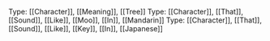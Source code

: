 Type: [[Character]], [[Meaning]], [[Tree]]
Type: [[Character]], [[That]], [[Sound]], [[Like]], [[Moo]], [[In]], [[Mandarin]]
Type: [[Character]], [[That]], [[Sound]], [[Like]], [[Key]], [[In]], [[Japanese]]